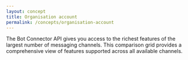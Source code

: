 ```yaml
---
layout: concept
title: Organisation account
permalink: /concepts/organisation-account
---
```


The Bot Connector API gives you access to the richest features of the largest number of messaging channels.
This comparison grid provides a comprehensive view of features supported across all available channels.

